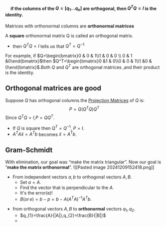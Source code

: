 #### $\quad$if the columns of the $Q = [q_{1} \dots q_{n}]$ are orthogonal, then $Q^TQ=I$ is the identity.
Matrices with orthonormal columns are **orthonormal matrices**

A **square** orthonormal matrix Q is called an orthogonal matrix. 
- then $Q^TQ=I$ tells us that  $Q^T=Q^{-1}$

For example, if $Q=\begin{bmatrix}0 & 0 & 1\\1 & 0 & 0 \\ 0 & 1 &0\end{bmatrix}$then $Q^T=\begin{bmatrix}0 &1 & 0\\0 & 0 & 1\\1 &0 & 0\end{bmatrix}$.Both $Q$ and $Q^T$ are orthogonal matrices ,and their product is the identity. 

## Orthogonal matrices are good

Suppose $Q$ has orthogonal columns.the [Projection Matrices](obsidian://open?vault=linear%20algebra&file=Projection%20Matrices%20and%20Least%20Squares) of $Q$ is:
$$
P=Q(Q^TQ)Q^T
$$
Since $Q^TQ=I$,$P=QQ^T$.
- If $Q$ is square then $Q^T=Q^{-1}$, $P=I$.
- $A^TA\hat{x}=A^Tb$ becomes $\hat{x}=A^Tb$.

## Gram-Schmidt

With elimination, our goal was “make the matrix triangular”. Now our goal is “**make the matrix orthonormal**”.
![[Pasted image 20241209152418.png]]
* From independent vectors $a,b$ to orthogonal vectors $A,B$.
  * Set $a=A$.
  * Find the vector that is perpendicular to the $A$.
  * It's the error(e)!
  * $B(or\,e)=b-p=b-A(A^TA)^{-1}A^Tb$.
- from orthogonal vectors $A,B$ to **orthonormal** vectors $q_{1},q_{2}$.
  - $q_{1}=\frac{A}{|A|},q_{2}=\frac{B}{|B|}$
  - 